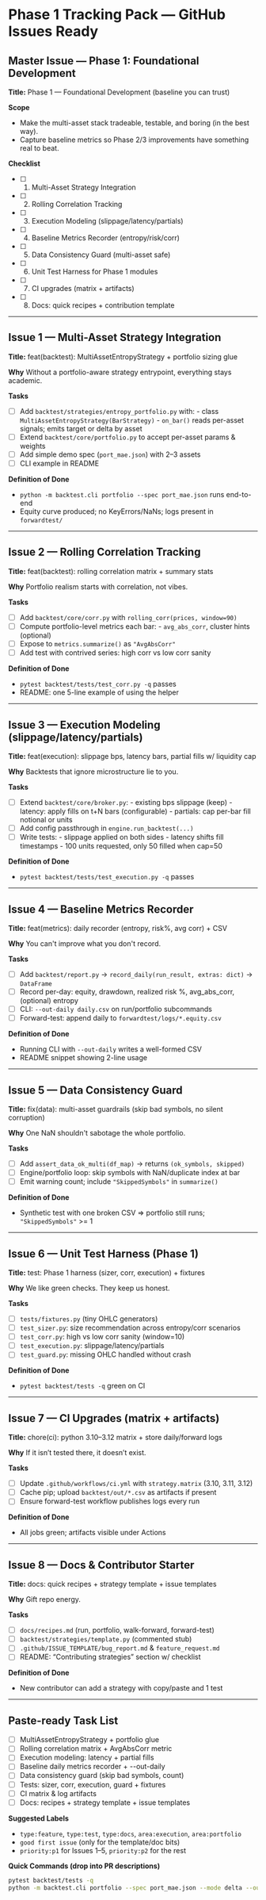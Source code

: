 # Phase 1 Tracking Pack — GitHub Issues Ready

## Master Issue — Phase 1: Foundational Development

**Title:** Phase 1 — Foundational Development (baseline you can trust)

**Scope**
- Make the multi-asset stack tradeable, testable, and boring (in the best way).
- Capture baseline metrics so Phase 2/3 improvements have something real to beat.

**Checklist**
- [ ] 1) Multi-Asset Strategy Integration
- [ ] 2) Rolling Correlation Tracking
- [ ] 3) Execution Modeling (slippage/latency/partials)
- [ ] 4) Baseline Metrics Recorder (entropy/risk/corr)
- [ ] 5) Data Consistency Guard (multi-asset safe)
- [ ] 6) Unit Test Harness for Phase 1 modules
- [ ] 7) CI upgrades (matrix + artifacts)
- [ ] 8) Docs: quick recipes + contribution template

---

## Issue 1 — Multi-Asset Strategy Integration

**Title:** feat(backtest): MultiAssetEntropyStrategy + portfolio sizing glue

**Why**
Without a portfolio-aware strategy entrypoint, everything stays academic.

**Tasks**
- [ ] Add `backtest/strategies/entropy_portfolio.py` with:
      - class `MultiAssetEntropyStrategy(BarStrategy)`
      - `on_bar()` reads per-asset signals; emits target or delta by asset
- [ ] Extend `backtest/core/portfolio.py` to accept per-asset params & weights
- [ ] Add simple demo spec (`port_mae.json`) with 2–3 assets
- [ ] CLI example in README

**Definition of Done**
- `python -m backtest.cli portfolio --spec port_mae.json` runs end-to-end
- Equity curve produced; no KeyErrors/NaNs; logs present in `forwardtest/`

---

## Issue 2 — Rolling Correlation Tracking

**Title:** feat(backtest): rolling correlation matrix + summary stats

**Why**
Portfolio realism starts with correlation, not vibes.

**Tasks**
- [ ] Add `backtest/core/corr.py` with `rolling_corr(prices, window=90)`
- [ ] Compute portfolio-level metrics each bar:
      - `avg_abs_corr`, cluster hints (optional)
- [ ] Expose to `metrics.summarize()` as `"AvgAbsCorr"`
- [ ] Add test with contrived series: high corr vs low corr sanity

**Definition of Done**
- `pytest backtest/tests/test_corr.py -q` passes
- README: one 5-line example of using the helper

---

## Issue 3 — Execution Modeling (slippage/latency/partials)

**Title:** feat(execution): slippage bps, latency bars, partial fills w/ liquidity cap

**Why**
Backtests that ignore microstructure lie to you.

**Tasks**
- [ ] Extend `backtest/core/broker.py`:
      - existing bps slippage (keep)
      - latency: apply fills on t+N bars (configurable)
      - partials: cap per-bar fill notional or units
- [ ] Add config passthrough in `engine.run_backtest(...)`
- [ ] Write tests:
      - slippage applied on both sides
      - latency shifts fill timestamps
      - 100 units requested, only 50 filled when cap=50

**Definition of Done**
- `pytest backtest/tests/test_execution.py -q` passes

---

## Issue 4 — Baseline Metrics Recorder

**Title:** feat(metrics): daily recorder (entropy, risk%, avg corr) + CSV

**Why**
You can't improve what you don't record.

**Tasks**
- [ ] Add `backtest/report.py` -> `record_daily(run_result, extras: dict)` -> `DataFrame`
- [ ] Record per-day: equity, drawdown, realized risk %, avg_abs_corr, (optional) entropy
- [ ] CLI: `--out-daily daily.csv` on run/portfolio subcommands
- [ ] Forward-test: append daily to `forwardtest/logs/*.equity.csv`

**Definition of Done**
- Running CLI with `--out-daily` writes a well-formed CSV
- README snippet showing 2-line usage

---

## Issue 5 — Data Consistency Guard

**Title:** fix(data): multi-asset guardrails (skip bad symbols, no silent corruption)

**Why**
One NaN shouldn't sabotage the whole portfolio.

**Tasks**
- [ ] Add `assert_data_ok_multi(df_map)` -> returns `(ok_symbols, skipped)`
- [ ] Engine/portfolio loop: skip symbols with NaN/duplicate index at bar
- [ ] Emit warning count; include `"SkippedSymbols"` in `summarize()`

**Definition of Done**
- Synthetic test with one broken CSV => portfolio still runs; `"SkippedSymbols"` >= 1

---

## Issue 6 — Unit Test Harness (Phase 1)

**Title:** test: Phase 1 harness (sizer, corr, execution) + fixtures

**Why**
We like green checks. They keep us honest.

**Tasks**
- [ ] `tests/fixtures.py` (tiny OHLC generators)
- [ ] `test_sizer.py`: size recommendation across entropy/corr scenarios
- [ ] `test_corr.py`: high vs low corr sanity (window=10)
- [ ] `test_execution.py`: slippage/latency/partials
- [ ] `test_guard.py`: missing OHLC handled without crash

**Definition of Done**
- `pytest backtest/tests -q` green on CI

---

## Issue 7 — CI Upgrades (matrix + artifacts)

**Title:** chore(ci): python 3.10–3.12 matrix + store daily/forward logs

**Why**
If it isn’t tested there, it doesn’t exist.

**Tasks**
- [ ] Update `.github/workflows/ci.yml` with `strategy.matrix` (3.10, 3.11, 3.12)
- [ ] Cache pip; upload `backtest/out/*.csv` as artifacts if present
- [ ] Ensure forward-test workflow publishes logs every run

**Definition of Done**
- All jobs green; artifacts visible under Actions

---

## Issue 8 — Docs & Contributor Starter

**Title:** docs: quick recipes + strategy template + issue templates

**Why**
Gift repo energy.

**Tasks**
- [ ] `docs/recipes.md` (run, portfolio, walk-forward, forward-test)
- [ ] `backtest/strategies/template.py` (commented stub)
- [ ] `.github/ISSUE_TEMPLATE/bug_report.md` & `feature_request.md`
- [ ] README: “Contributing strategies” section w/ checklist

**Definition of Done**
- New contributor can add a strategy with copy/paste and 1 test

---

## Paste-ready Task List

- [ ] MultiAssetEntropyStrategy + portfolio glue
- [ ] Rolling correlation matrix + AvgAbsCorr metric
- [ ] Execution modeling: latency + partial fills
- [ ] Baseline daily metrics recorder + --out-daily
- [ ] Data consistency guard (skip bad symbols, count)
- [ ] Tests: sizer, corr, execution, guard + fixtures
- [ ] CI matrix & log artifacts
- [ ] Docs: recipes + strategy template + issue templates

**Suggested Labels**
- `type:feature`, `type:test`, `type:docs`, `area:execution`, `area:portfolio`
- `good first issue` (only for the template/doc bits)
- `priority:p1` for Issues 1–5, `priority:p2` for the rest

**Quick Commands (drop into PR descriptions)**
```bash
pytest backtest/tests -q
python -m backtest.cli portfolio --spec port_mae.json --mode delta --out-daily daily.csv
```
